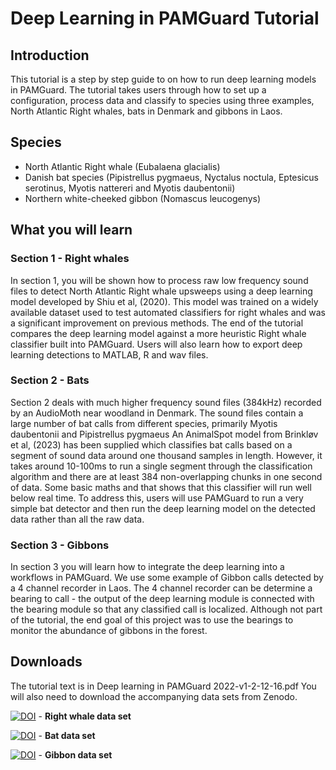 # Deep Learning in PAMGuard Tutorial

## Introduction
This tutorial is a step by step guide to on how to run deep learning models in PAMGuard. The tutorial takes users through how to set up a configuration, process data and classify to species using three examples, North Atlantic Right whales, bats in Denmark and gibbons in Laos.

## Species

- North Atlantic Right whale (Eubalaena glacialis)
- Danish bat species (Pipistrellus pygmaeus, Nyctalus noctula, Eptesicus serotinus, Myotis nattereri and Myotis daubentonii)
- Northern white-cheeked gibbon (Nomascus leucogenys)

## What you will learn
### Section 1 - Right whales
In section 1, you will be shown how to process raw low frequency sound files to detect North Atlantic Right whale upsweeps using a deep learning model developed by Shiu et al, (2020). This model was trained on a widely available dataset used to test automated classifiers for right whales and was a significant improvement on previous methods. The end of the tutorial compares the deep learning model against a more heuristic Right whale classifier built into PAMGuard. Users will also learn how to export deep learning detections to MATLAB, R and wav files.

### Section 2 - Bats
Section 2 deals with much higher frequency sound files (384kHz) recorded by an AudioMoth near woodland in Denmark. The sound files contain a large number of bat calls from different species, primarily Myotis daubentonii and Pipistrellus pygmaeus An AnimalSpot model from Brinkløv et al, (2023) has been supplied which classifies bat calls based on a segment of sound data around one thousand samples in length. However, it takes around 10-100ms to run a single segment through the classification algorithm and there are at least 384 non-overlapping chunks in one second of data. Some basic maths and that shows that this classifier will run well below real time. To address this, users will use PAMGuard to run a very simple bat detector and then run the deep learning model on the detected data rather than all the raw data.

### Section 3 - Gibbons
In section 3 you will learn how to integrate the deep learning into a workflows in PAMGuard. We use some example of Gibbon calls detected by a 4 channel recorder in Laos. The 4 channel recorder can be determine a bearing to call - the output of the deep learning module is connected with the bearing module so that any classified call is localized. Although not part of the tutorial, the end goal of this project was to use the bearings to monitor the abundance of gibbons in the forest.

## Downloads

The tutorial text is in Deep learning in PAMGuard 2022-v1-2-12-16.pdf You will also need to download the accompanying data sets from Zenodo.

[![DOI](https://zenodo.org/badge/DOI/10.5281/zenodo.13880107.svg)](https://doi.org/10.5281/zenodo.13880107) - **Right whale data set**

[![DOI](https://zenodo.org/badge/DOI/10.5281/zenodo.15045544.svg)](https://doi.org/10.5281/zenodo.15045544) - **Bat data set**

[![DOI](https://zenodo.org/badge/DOI/10.5281/zenodo.15045966.svg)](https://doi.org/10.5281/zenodo.15045966) - **Gibbon data set**
